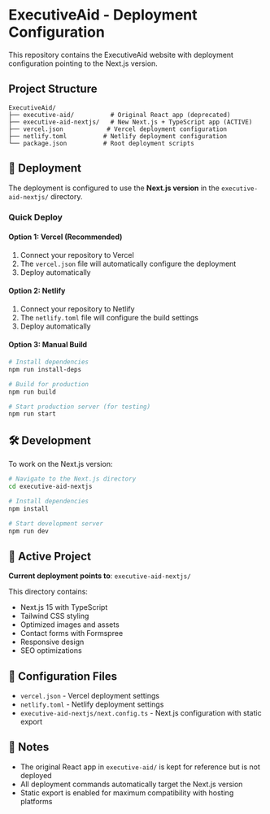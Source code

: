 # ExecutiveAid - Deployment Configuration

This repository contains the ExecutiveAid website with deployment configuration pointing to the Next.js version.

## Project Structure

```
ExecutiveAid/
├── executive-aid/          # Original React app (deprecated)
├── executive-aid-nextjs/   # New Next.js + TypeScript app (ACTIVE)
├── vercel.json            # Vercel deployment configuration
├── netlify.toml          # Netlify deployment configuration
└── package.json          # Root deployment scripts
```

## 🚀 Deployment

The deployment is configured to use the **Next.js version** in the `executive-aid-nextjs/` directory.

### Quick Deploy

#### Option 1: Vercel (Recommended)
1. Connect your repository to Vercel
2. The `vercel.json` file will automatically configure the deployment
3. Deploy automatically

#### Option 2: Netlify
1. Connect your repository to Netlify
2. The `netlify.toml` file will configure the build settings
3. Deploy automatically

#### Option 3: Manual Build
```bash
# Install dependencies
npm run install-deps

# Build for production
npm run build

# Start production server (for testing)
npm run start
```

## 🛠️ Development

To work on the Next.js version:

```bash
# Navigate to the Next.js directory
cd executive-aid-nextjs

# Install dependencies
npm install

# Start development server
npm run dev
```

## 📁 Active Project

**Current deployment points to**: `executive-aid-nextjs/`

This directory contains:
- Next.js 15 with TypeScript
- Tailwind CSS styling
- Optimized images and assets
- Contact forms with Formspree
- Responsive design
- SEO optimizations

## 🔧 Configuration Files

- `vercel.json` - Vercel deployment settings
- `netlify.toml` - Netlify deployment settings
- `executive-aid-nextjs/next.config.ts` - Next.js configuration with static export

## 📝 Notes

- The original React app in `executive-aid/` is kept for reference but is not deployed
- All deployment commands automatically target the Next.js version
- Static export is enabled for maximum compatibility with hosting platforms 